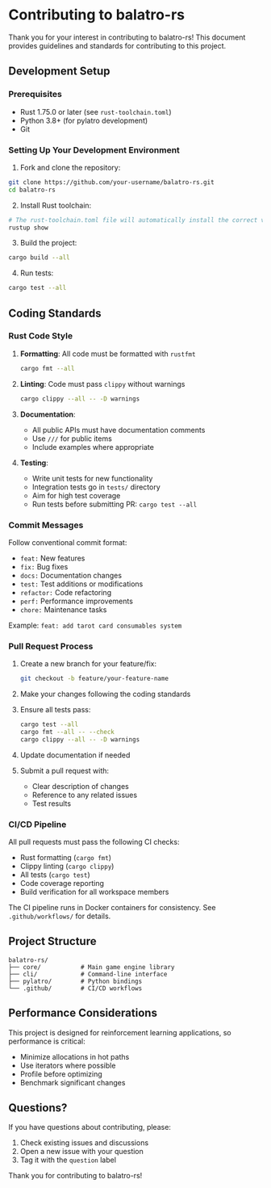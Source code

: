 # Contributing to balatro-rs

Thank you for your interest in contributing to balatro-rs! This document provides guidelines and standards for contributing to this project.

## Development Setup

### Prerequisites
- Rust 1.75.0 or later (see `rust-toolchain.toml`)
- Python 3.8+ (for pylatro development)
- Git

### Setting Up Your Development Environment

1. Fork and clone the repository:
```bash
git clone https://github.com/your-username/balatro-rs.git
cd balatro-rs
```

2. Install Rust toolchain:
```bash
# The rust-toolchain.toml file will automatically install the correct version
rustup show
```

3. Build the project:
```bash
cargo build --all
```

4. Run tests:
```bash
cargo test --all
```

## Coding Standards

### Rust Code Style

1. **Formatting**: All code must be formatted with `rustfmt`
   ```bash
   cargo fmt --all
   ```

2. **Linting**: Code must pass `clippy` without warnings
   ```bash
   cargo clippy --all -- -D warnings
   ```

3. **Documentation**: 
   - All public APIs must have documentation comments
   - Use `///` for public items
   - Include examples where appropriate

4. **Testing**:
   - Write unit tests for new functionality
   - Integration tests go in `tests/` directory
   - Aim for high test coverage
   - Run tests before submitting PR: `cargo test --all`

### Commit Messages

Follow conventional commit format:
- `feat:` New features
- `fix:` Bug fixes
- `docs:` Documentation changes
- `test:` Test additions or modifications
- `refactor:` Code refactoring
- `perf:` Performance improvements
- `chore:` Maintenance tasks

Example: `feat: add tarot card consumables system`

### Pull Request Process

1. Create a new branch for your feature/fix:
   ```bash
   git checkout -b feature/your-feature-name
   ```

2. Make your changes following the coding standards

3. Ensure all tests pass:
   ```bash
   cargo test --all
   cargo fmt --all -- --check
   cargo clippy --all -- -D warnings
   ```

4. Update documentation if needed

5. Submit a pull request with:
   - Clear description of changes
   - Reference to any related issues
   - Test results

### CI/CD Pipeline

All pull requests must pass the following CI checks:
- Rust formatting (`cargo fmt`)
- Clippy linting (`cargo clippy`)
- All tests (`cargo test`)
- Code coverage reporting
- Build verification for all workspace members

The CI pipeline runs in Docker containers for consistency. See `.github/workflows/` for details.

## Project Structure

```
balatro-rs/
├── core/           # Main game engine library
├── cli/            # Command-line interface
├── pylatro/        # Python bindings
└── .github/        # CI/CD workflows
```

## Performance Considerations

This project is designed for reinforcement learning applications, so performance is critical:
- Minimize allocations in hot paths
- Use iterators where possible
- Profile before optimizing
- Benchmark significant changes

## Questions?

If you have questions about contributing, please:
1. Check existing issues and discussions
2. Open a new issue with your question
3. Tag it with the `question` label

Thank you for contributing to balatro-rs!
